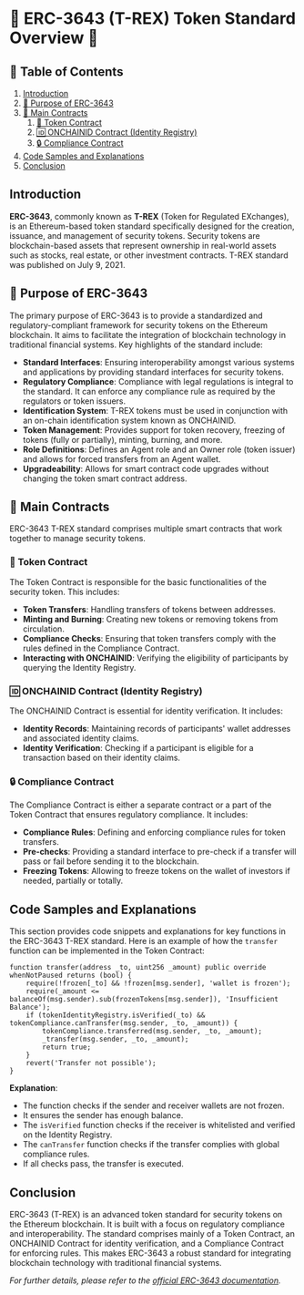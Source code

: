 # 🦖 ERC-3643 (T-REX) Token Standard Overview 🦖

## 📖 Table of Contents
1. [Introduction](#-introduction)
2. [🎯 Purpose of ERC-3643](#-purpose-of-erc-3643)
3. [🔐 Main Contracts](#-main-contracts)
    1. [💸 Token Contract](#-token-contract)
    2. [🆔 ONCHAINID Contract (Identity Registry)](#-onchainid-contract-identity-registry)
    3. [🔒 Compliance Contract](#-compliance-contract)
4. [Code Samples and Explanations](#-code-samples-and-explanations)
5. [Conclusion](#-conclusion)

## Introduction
**ERC-3643**, commonly known as **T-REX** (Token for Regulated EXchanges), is an Ethereum-based token standard specifically designed for the creation, issuance, and management of security tokens. Security tokens are blockchain-based assets that represent ownership in real-world assets such as stocks, real estate, or other investment contracts. T-REX standard was published on July 9, 2021.

## 🎯 Purpose of ERC-3643
The primary purpose of ERC-3643 is to provide a standardized and regulatory-compliant framework for security tokens on the Ethereum blockchain. It aims to facilitate the integration of blockchain technology in traditional financial systems. Key highlights of the standard include:

- **Standard Interfaces**: Ensuring interoperability amongst various systems and applications by providing standard interfaces for security tokens.
- **Regulatory Compliance**: Compliance with legal regulations is integral to the standard. It can enforce any compliance rule as required by the regulators or token issuers.
- **Identification System**: T-REX tokens must be used in conjunction with an on-chain identification system known as ONCHAINID.
- **Token Management**: Provides support for token recovery, freezing of tokens (fully or partially), minting, burning, and more.
- **Role Definitions**: Defines an Agent role and an Owner role (token issuer) and allows for forced transfers from an Agent wallet.
- **Upgradeability**: Allows for smart contract code upgrades without changing the token smart contract address.

## 🔐 Main Contracts
ERC-3643 T-REX standard comprises multiple smart contracts that work together to manage security tokens.

### 💸 Token Contract
The Token Contract is responsible for the basic functionalities of the security token. This includes:

- **Token Transfers**: Handling transfers of tokens between addresses.
- **Minting and Burning**: Creating new tokens or removing tokens from circulation.
- **Compliance Checks**: Ensuring that token transfers comply with the rules defined in the Compliance Contract.
- **Interacting with ONCHAINID**: Verifying the eligibility of participants by querying the Identity Registry.

### 🆔 ONCHAINID Contract (Identity Registry)
The ONCHAINID Contract is essential for identity verification. It includes:

- **Identity Records**: Maintaining records of participants' wallet addresses and associated identity claims.
- **Identity Verification**: Checking if a participant is eligible for a transaction based on their identity claims.
  
### 🔒 Compliance Contract
The Compliance Contract is either a separate contract or a part of the Token Contract that ensures regulatory compliance. It includes:

- **Compliance Rules**: Defining and enforcing compliance rules for token transfers.
- **Pre-checks**: Providing a standard interface to pre-check if a transfer will pass or fail before sending it to the blockchain.
- **Freezing Tokens**: Allowing to freeze tokens on the wallet of investors if needed, partially or totally.

## Code Samples and Explanations
This section provides code snippets and explanations for key functions in the ERC-3643 T-REX standard. Here is an example of how the `transfer` function can be implemented in the Token Contract:

```
function transfer(address _to, uint256 _amount) public override whenNotPaused returns (bool) {
    require(!frozen[_to] && !frozen[msg.sender], 'wallet is frozen');
    require(_amount <= balanceOf(msg.sender).sub(frozenTokens[msg.sender]), 'Insufficient Balance');
    if (tokenIdentityRegistry.isVerified(_to) && tokenCompliance.canTransfer(msg.sender, _to, _amount)) {
        tokenCompliance.transferred(msg.sender, _to, _amount);
        _transfer(msg.sender, _to, _amount);
        return true;
    }
    revert('Transfer not possible');
}
```

**Explanation**:
- The function checks if the sender and receiver wallets are not frozen.
- It ensures the sender has enough balance.
- The `isVerified` function checks if the receiver is whitelisted and verified on the Identity Registry.
- The `canTransfer` function checks if the transfer complies with global compliance rules.
- If all checks pass, the transfer is executed.

## Conclusion

ERC-3643 (T-REX) is an advanced token standard for security tokens on the Ethereum blockchain. It is built with a focus on regulatory compliance and interoperability. The standard comprises mainly of a Token Contract, an ONCHAINID Contract for identity verification, and a Compliance Contract for enforcing rules. This makes ERC-3643 a robust standard for integrating blockchain technology with traditional financial systems.

*For further details, please refer to the [official ERC-3643 documentation](https://eips.ethereum.org/EIPS/eip-3643).*
